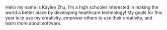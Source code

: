 Hello my name is Kaylee Zhu, I'm a high schooler interested in making the world a better place by developing healthcare technology!
My goals for this year is to use my creativity, empower others to use their creativity, and learn more about software.
